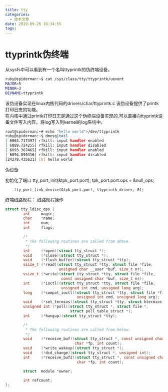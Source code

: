 ```yaml
---
title: tty
categories:
  - 技术文章
date: 2019-09-26 16:34:55
tags:
---
```


# ttyprintk伪终端
从sysfs中可以看到有一个名叫ttyprintk的伪终端设备。
```bash
ruby@spiderman:~$ cat /sys/class/tty/ttyprintk/uevent 
MAJOR=5
MINOR=3
DEVNAME=ttyprintk
```
该伪设备实现在linux内核代码的drivers/char/ttyprintk.c
该伪设备提供了printk打印日志的功能。  
在内核中通过printk打印日志是通过这个伪终端设备实现的,可以直接向ttyprintk设备文件写入内容，将log写入到kernel的log系统中。
```bash
root@spiderman:~# echo "hello world">/dev/ttyprintk
ruby@spiderman:~$ dmesg|tail
[ 6063.717497] rfkill: input handler enabled
[ 6089.724255] rfkill: input handler disabled
[ 6093.387465] rfkill: input handler enabled
[ 6094.890316] rfkill: input handler disabled
[24278.435621] [U] hello world
```

伪设备

初始化了端口
        tty_port_init(&tpk_port.port);
        tpk_port.port.ops = &null_ops;

        tty_port_link_device(&tpk_port.port, ttyprintk_driver, 0); 

终端线路规程：
线路规程操作
```c
struct tty_ldisc_ops {
        int     magic;
        char    *name;
        int     num;
        int     flags;

        /*
         * The following routines are called from above.
         */
        int     (*open)(struct tty_struct *);
        void    (*close)(struct tty_struct *);
        void    (*flush_buffer)(struct tty_struct *tty);
        ssize_t (*read)(struct tty_struct *tty, struct file *file,
                        unsigned char __user *buf, size_t nr);
        ssize_t (*write)(struct tty_struct *tty, struct file *file,
                         const unsigned char *buf, size_t nr);
        int     (*ioctl)(struct tty_struct *tty, struct file *file,
                         unsigned int cmd, unsigned long arg);
        long    (*compat_ioctl)(struct tty_struct *tty, struct file *file,
                                unsigned int cmd, unsigned long arg);
        void    (*set_termios)(struct tty_struct *tty, struct ktermios *old);
        unsigned int (*poll)(struct tty_struct *, struct file *,
                             struct poll_table_struct *);
        int     (*hangup)(struct tty_struct *tty);

        /*
         * The following routines are called from below.
         */
        void    (*receive_buf)(struct tty_struct *, const unsigned char *cp,
                               char *fp, int count);
        void    (*write_wakeup)(struct tty_struct *);
        void    (*dcd_change)(struct tty_struct *, unsigned int);
        int     (*receive_buf2)(struct tty_struct *, const unsigned char *cp,
                                char *fp, int count);

        struct  module *owner;

        int refcount;
};
```
